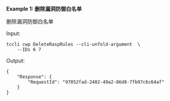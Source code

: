 **Example 1: 删除漏洞防御白名单**

删除漏洞防御白名单

Input: 

```
tccli cwp DeleteRaspRules --cli-unfold-argument  \
    --IDs 6 7
```

Output: 
```
{
    "Response": {
        "RequestId": "97052fad-2402-49a2-86d8-7fb97c6c64af"
    }
}
```


